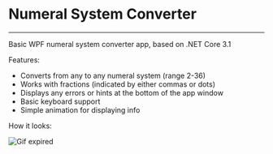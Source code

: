 # Numeral System Converter
___
Basic WPF numeral system converter app, based on .NET Core 3.1

Features:
* Converts from any to any numeral system (range 2-36)
* Works with fractions (indicated by either commas or dots)
* Displays any errors or hints at the bottom of the app window
* Basic keyboard support
* Simple animation for displaying info

How it looks:

![Gif expired](https://im6.ezgif.com/tmp/ezgif-6-2d1aad349c2f.gif)
